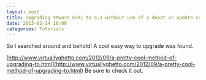 ```yaml
---
layout: post
title: Upgrading VMware ESXi to 5.1 without use of a depot or update center
date: 2013-02-14 10:00
categories: Tutorials
---
```

So I searched around and behold! A cool easy way to upgrade was found.

[http://www.virtuallyghetto.com/2012/09/a-pretty-cool-method-of-upgrading-to.html](http://www.virtuallyghetto.com/2012/09/a-pretty-cool-method-of-upgrading-to.html)
Be sure to check it out.
